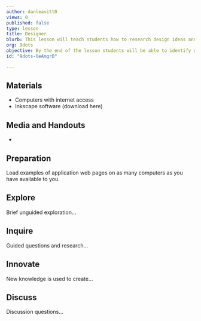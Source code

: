 ```yaml
---
author: danleavitt0
views: 0
published: false
type: lesson
title: Designer
blurb: This lesson will teach students how to research design ideas and prototype their website using Inkscape.
org: 9dots
objective: By the end of the lesson students will be able to identify good elements of website design and use Inkscape to create a website prototype
id: "9dots-OeAmgrD"

---
```


## Materials
- Computers with internet access
- Inkscape software (download here)

## Media and Handouts
- 

## Preparation
Load examples of application web pages on as many computers as you have available to you.

## Explore
Brief unguided exploration...

## Inquire
Guided questions and research...

## Innovate
New knowledge is used to create...

## Discuss
Discussion questions...
